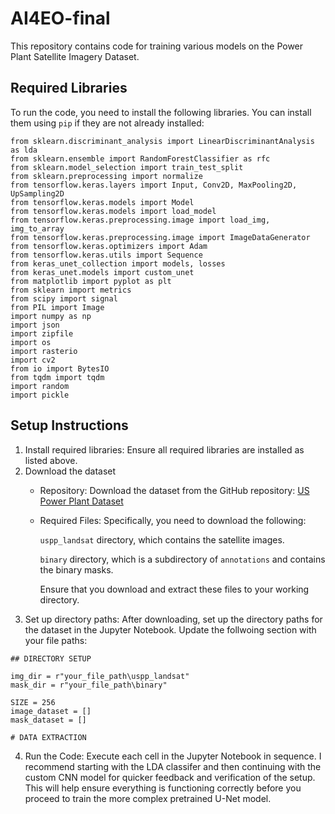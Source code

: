 # AI4EO-final
This repository contains code for training various models on the Power Plant Satellite Imagery Dataset.

## Required Libraries
To run the code, you need to install the following libraries. 
You can install them using `pip` if they are not already installed:

```
from sklearn.discriminant_analysis import LinearDiscriminantAnalysis as lda
from sklearn.ensemble import RandomForestClassifier as rfc
from sklearn.model_selection import train_test_split
from sklearn.preprocessing import normalize
from tensorflow.keras.layers import Input, Conv2D, MaxPooling2D, UpSampling2D
from tensorflow.keras.models import Model
from tensorflow.keras.models import load_model
from tensorflow.keras.preprocessing.image import load_img, img_to_array
from tensorflow.keras.preprocessing.image import ImageDataGenerator
from tensorflow.keras.optimizers import Adam
from tensorflow.keras.utils import Sequence
from keras_unet_collection import models, losses
from keras_unet.models import custom_unet
from matplotlib import pyplot as plt
from sklearn import metrics
from scipy import signal
from PIL import Image
import numpy as np
import json
import zipfile
import os
import rasterio
import cv2
from io import BytesIO
from tqdm import tqdm
import random
import pickle
```

## Setup Instructions
1. Install required libraries: Ensure all required libraries are installed as listed above.
2. Download the dataset
   - Repository: Download the dataset from the GitHub repository: [US Power Plant Dataset](https://github.com/bl166/USPowerPlantDataset.git)
   - Required Files: Specifically, you need to download the following:

     `uspp_landsat` directory, which contains the satellite images.

     `binary` directory, which is a subdirectory of `annotations` and contains the binary masks.
     
     Ensure that you download and extract these files to your working directory. 
4. Set up directory paths: After downloading, set up the directory paths for the dataset in the Jupyter Notebook. Update the follwoing section with your file paths:

```
## DIRECTORY SETUP

img_dir = r"your_file_path\uspp_landsat" 
mask_dir = r"your_file_path\binary" 

SIZE = 256
image_dataset = []
mask_dataset = []

# DATA EXTRACTION

```
4. Run the Code: Execute each cell in the Jupyter Notebook in sequence.
   I recommend starting with the LDA classifer and then continuing with the custom CNN model for quicker feedback and verification of the setup.
   This will help ensure everything is functioning correctly before you proceed to train the more complex pretrained U-Net model. 
